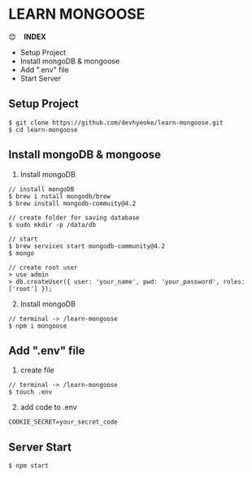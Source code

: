 # LEARN MONGOOSE
:blush: &nbsp;&nbsp; **INDEX**
- Setup Project
- Install mongoDB & mongoose
- Add ".env" file
- Start Server

## Setup Project
```
$ git clone https://github.com/devhyeoke/learn-mongoose.git
$ cd learn-mongoose
```

## Install mongoDB & mongoose

1. Install mongoDB
```
// install mongoDB
$ brew i nstall mongodb/brew
$ brew install mongodb-commuity@4.2

// create folder for saving database
$ sudo mkdir -p /data/db

// start
$ brew services start mongodb-community@4.2
$ mongo

// create root user
> use admin
> db.createUser({ user: 'your_name', pwd: 'your_password', roles: ['root'] });
```
2. Install mongoDB
```
// terminal -> /learn-mongoose
$ npm i mongoose
```

## Add ".env" file
1. create file
```
// terminal -> /learn-mongoose
$ touch .env
```
2. add code to .env 
```
COOKIE_SECRET=your_secret_code
```

## Server Start
```
$ npm start
```




